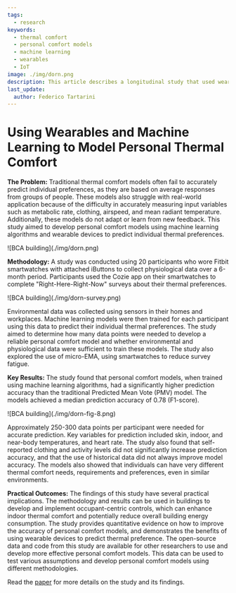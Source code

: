 ```yaml
---
tags:
  - research
keywords: 
  - thermal comfort
  - personal comfort models
  - machine learning
  - wearables
  - IoT
image: ./img/dorn.png
description: This article describes a longitudinal study that used wearables and machine learning to model personal thermal comfort
last_update:
  author: Federico Tartarini
---
```


# Using Wearables and Machine Learning to Model Personal Thermal Comfort

**The Problem:** Traditional thermal comfort models often fail to accurately predict individual preferences, as they are based on average responses from groups of people. 
These models also struggle with real-world application because of the difficulty in accurately measuring input variables such as metabolic rate, clothing, airspeed, and mean radiant temperature. 
Additionally, these models do not adapt or learn from new feedback. 
This study aimed to develop personal comfort models using machine learning algorithms and wearable devices to predict individual thermal preferences.

<div class="img-center" style={{"margin-bottom":"20px"}}> ![BCA building](./img/dorn.png)</div>

**Methodology:** A study was conducted using 20 participants who wore Fitbit smartwatches with attached iButtons to collect physiological data over a 6-month period. 
Participants used the Cozie app on their smartwatches to complete "Right-Here-Right-Now" surveys about their thermal preferences. 

<div class="img-center" style={{"margin-bottom":"20px"}}> ![BCA building](./img/dorn-survey.png)</div>

Environmental data was collected using sensors in their homes and workplaces. 
Machine learning models were then trained for each participant using this data to predict their individual thermal preferences. 
The study aimed to determine how many data points were needed to develop a reliable personal comfort model and whether environmental and physiological data were sufficient to train these models. 
The study also explored the use of micro-EMA, using smartwatches to reduce survey fatigue.

**Key Results:** The study found that personal comfort models, when trained using machine learning algorithms, had a significantly higher prediction accuracy than the traditional Predicted Mean Vote (PMV) model. 
The models achieved a median prediction accuracy of 0.78 (F1-score). 

<div class="img-center" style={{"margin-bottom":"20px"}}> ![BCA building](./img/dorn-fig-8.png)</div>

Approximately 250-300 data points per participant were needed for accurate prediction. 
Key variables for prediction included skin, indoor, and near-body temperatures, and heart rate. 
The study also found that self-reported clothing and activity levels did not significantly increase prediction accuracy, and that the use of historical data did not always improve model accuracy. 
The models also showed that individuals can have very different thermal comfort needs, requirements and preferences, even in similar environments.

**Practical Outcomes:** The findings of this study have several practical implications. 
The methodology and results can be used in buildings to develop and implement occupant-centric controls, which can enhance indoor thermal comfort and potentially reduce overall building energy consumption. 
The study provides quantitative evidence on how to improve the accuracy of personal comfort models, and demonstrates the benefits of using wearable devices to predict thermal preference. 
The open-source data and code from this study are available for other researchers to use and develop more effective personal comfort models. 
This data can be used to test various assumptions and develop personal comfort models using different methodologies.

Read the [paper](https://doi.org/10.1111/ina.13160) for more details on the study and its findings.
